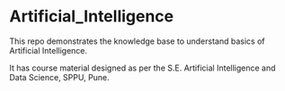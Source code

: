 # Artificial_Intelligence
This repo demonstrates the knowledge base to understand basics of Artificial Intelligence.

It has course material designed as per the S.E. Artificial Intelligence and Data Science, SPPU, Pune.
